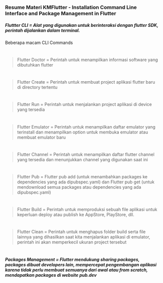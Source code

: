 ### Resume Materi KMFlutter - Installation Command Line Interface and Package Management in Flutter
##### Fluttter CLI = Alat yang digunakan untuk berinteraksi dengan flutter SDK, perintah dijalankan dalam terminal.
Beberapa macam CLI Commands
#
> Flutter Doctor = Perintah untuk menampilkan informasi software yang dibutuhkan flutter
#
> Flutter Create = Perintah untuk membuat project aplikasi flutter baru di directory tertentu
#
> Flutter Run = Perintah untuk menjalankan project aplikasi di device yang tersedia
#
> Flutter Emulator = Perintah untuk menampilkan daftar emulator yang terinstall dan menampilkan option untuk membuka emulator atau membuat emulator baru
#
> Flutter Channel = Perintah untuk menampilkan daftar flutter channel yang tersedia dan menunjukkan channel yang digunakan saat ini
#
> Flutter Pub = Flutter pub add (untuk menambahkan packages ke dependencies yang ada dipubspec.yaml) dan Flutter pub get (untuk mendownload semua packages atau dependencies yang ada dipubspec.yaml)
#
> Flutter Build = Perintah untuk memproduksi sebuah file aplikasi untuk keperluan deploy atau publish ke AppStore, PlayStore, dll.
#
> Flutter Clean = Perintah untuk menghapus folder build serta file lainnya yang dihasilkan saat kita menjalankan aplikasi di emulator, perintah ini akan memperkecil ukuran project tersebut
#
##### Packages Management = Flutter mendukung sharing packages, packages dibuat developers lain, mempercepat pengembangan aplikasi karena tidak perlu membuat semuanya dari awal atau from scratch, mendapatkan packages di website pub.dev
